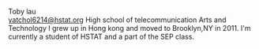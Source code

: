 Toby lau    
yatchol6214@hstat.org
High school of telecommunication Arts and Technology
I grew up in Hong kong and moved to Brooklyn,NY in 2011. I'm currently a student of HSTAT and a part of the SEP class.